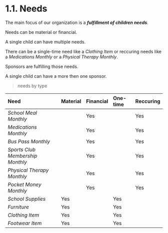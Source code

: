 # 1.1. Needs

The main focus of our organization is a _**fulfillment of children needs**_.

Needs can be material or financial.

A single child can have multiple needs.

There can be a single-time need like a _Clothing Item_ or reccuring needs like a _Medications Monthly_ or a _Physical Therapy Monthly_.

Sponsors are fulfilling those needs.

A single child can have a more then one sponsor.

> needs by type

| Need | Material | Financial | One-time | Reccuring |
| :--- | :--- | :--- | :--- | :--- |
| _School Meal Monthly_ |  | Yes |  | Yes |
| _Medications Monthly_ |  | Yes |  | Yes |
| _Bus Pass Monthly_ |  | Yes |  | Yes |
| _Sports Club Membership Monthly_ |  | Yes |  | Yes |
| _Physical Therapy Monthly_ |  | Yes |  | Yes |
| _Pocket Money Monthly_ |  | Yes |  | Yes |
| _School Supplies_ | Yes |  | Yes |  |
| _Furniture_ | Yes |  | Yes |  |
| _Clothing Item_ | Yes |  | Yes |  |
| _Footwear Item_ | Yes |  | Yes |  |

